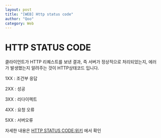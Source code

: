 ```yaml
---
layout: post
title: "[WEB] Http status code"
author: "Qoo"
category: Web
---
```


# HTTP STATUS CODE
클라이언트가 HTTP 리퀘스트를 보낸 결과, 즉 서버가 정상적으로 처리되었는지, 에러가 발생했는지 알려주는 것이 HTTP상태코드 입니다.

1XX : 조건부 응답

2XX : 성공

3XX : 리다이렉트 

4XX : 요청 오류

5XX : 서버오류

자세한 내용은 [HTTP STATUS CODE:위키](https://ko.wikipedia.org/wiki/HTTP_%EC%83%81%ED%83%9C_%EC%BD%94%EB%93%9C) 에서 확인